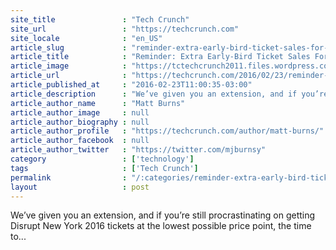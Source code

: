 ```yaml
---
site_title               : "Tech Crunch"
site_url                 : "https://techcrunch.com"
site_locale              : "en_US"
article_slug             : "reminder-extra-early-bird-ticket-sales-for-disrupt-ny-end-tomorrow"
article_title            : "Reminder: Extra Early-Bird Ticket Sales For Disrupt NY End Tomorrow"
article_image            : "https://tctechcrunch2011.files.wordpress.com/2016/02/shutterstock_286172552.jpg?w=764&h=400&crop=1"
article_url              : "https://techcrunch.com/2016/02/23/reminder-extra-early-bird-disrupt-ny-ticket-sales-end-february-24/"
article_published_at     : "2016-02-23T11:00:35-03:00"
article_description      : "We’ve given you an extension, and if you’re still procrastinating on getting Disrupt New York 2016 tickets at the lowest possible price point, the time to..."
article_author_name      : "Matt Burns"
article_author_image     : null
article_author_biography : null
article_author_profile   : "https://techcrunch.com/author/matt-burns/"
article_author_facebook  : null
article_author_twitter   : "https://twitter.com/mjburnsy"
category                 : ['technology']
tags                     : ['Tech Crunch']
permalink                : "/:categories/reminder-extra-early-bird-ticket-sales-for-disrupt-ny-end-tomorrow/"
layout                   : post
---
```


We’ve given you an extension, and if you’re still procrastinating on getting Disrupt New York 2016 tickets at the lowest possible price point, the time to...
